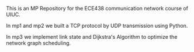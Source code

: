 This is an MP Repository for the ECE438 communication network course of UIUC.

In mp1 and mp2 we built a TCP protocol by UDP transmission using Python.

In mp3 we implement link state and Dijkstra's Algorithm to optimize the network graph scheduling.
